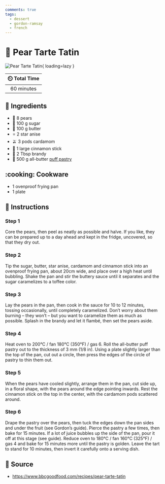 ```yaml
---
comments: true
tags:
  - dessert
  - gordon-ramsay
  - french
---
```

# :pear: Pear Tarte Tatin

![Pear Tarte Tatin](../assets/images/pear-tarte-tatin.jpg){ loading=lazy }

| :timer_clock: Total Time |
|:-----------------------: |
| 60 minutes |

## :salt: Ingredients

- :pear: 8 pears
- :candy: 100 g sugar
- :butter: 100 g butter
- :star: 2 star anise
- :olive: 3 pods cardamom
- :custard: 1 large cinnamon stick
- :tumbler_glass: 2 Tbsp brandy
- :pie: 500 g all-butter [puff pastry][1]

## :cooking: Cookware

- 1 ovenproof frying pan
- 1 plate

## :pencil: Instructions

### Step 1

Core the pears, then peel as neatly as possible and halve. If you like, they can be prepared up to a day ahead and kept
in the fridge, uncovered, so that they dry out.

### Step 2

Tip the sugar, butter, star anise, cardamom and cinnamon stick into an ovenproof frying pan, about 20cm wide, and place
over a high heat until bubbling. Shake the pan and stir the buttery sauce until it separates and the sugar caramelizes
to a toffee color.

### Step 3

Lay the pears in the pan, then cook in the sauce for 10 to 12 minutes, tossing occasionally, until completely
caramelized. Don’t worry about them burning – they won’t – but you want to caramelize them as much as possible.
Splash in the brandy and let it flambé, then set the pears aside.

### Step 4

Heat oven to 200°C / fan 180°C (350°F) / gas 6. Roll the all-butter puff pastry out to the thickness of 3 mm (1/8
in). Using a plate slightly larger than the top of the pan, cut out a circle, then press the edges of the circle of
pastry to thin them out.

### Step 5

When the pears have cooled slightly, arrange them in the pan, cut side up, in a floral shape, with the pears around the
edge pointing inwards. Rest the cinnamon stick on the top in the center, with the cardamom pods scattered around.

### Step 6

Drape the pastry over the pears, then tuck the edges down the pan sides and under the fruit (see Gordon’s guide).
Pierce the pastry a few times, then bake for 15 minutes. If a lot of juice bubbles up the side of the pan, pour it off
at this stage (see guide). Reduce oven to 180°C / fan 160°C (325°F) / gas 4 and bake for 15 minutes more until the
pastry is golden. Leave the tart to stand for 10 minutes, then invert it carefully onto a serving dish.

## :link: Source

- <https://www.bbcgoodfood.com/recipes/pear-tarte-tatin>

[1]: <../ingredients/pastry-dough/puff-pastry.md>
